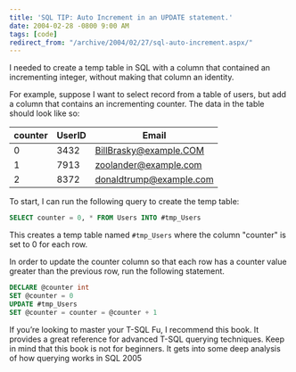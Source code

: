 ```yaml
---
title: 'SQL TIP: Auto Increment in an UPDATE statement.'
date: 2004-02-28 -0800 9:00 AM
tags: [code]
redirect_from: "/archive/2004/02/27/sql-auto-increment.aspx/"
---
```


I needed to create a temp table in SQL with a column that contained an incrementing integer, without making that column an identity.

For example, suppose I want to select record from a table of users, but add a column that contains an incrementing counter. The data in the table should look like so:

 counter | UserID | Email
---------|--------|------
 0       | 3432   | BillBrasky@example.COM
 1       | 7913   | zoolander@example.com
 2       | 8372   | donaldtrump@example.com

To start, I can run the following query to create the temp table:

```sql
SELECT counter = 0, * FROM Users INTO #tmp_Users
```

This creates a temp table named `#tmp_Users` where the column "counter"
is set to 0 for each row.

In order to update the counter column so that each row has a counter value greater than the previous row, run the following statement.

```sql
DECLARE @counter int
SET @counter = 0
UPDATE #tmp_Users
SET @counter = counter = @counter + 1
```

If you’re looking to master your T-SQL Fu, I recommend this book. It provides a great reference for advanced T-SQL querying techniques. Keep in mind that this book is not for beginners. It gets into some deep analysis of how querying works in SQL 2005
